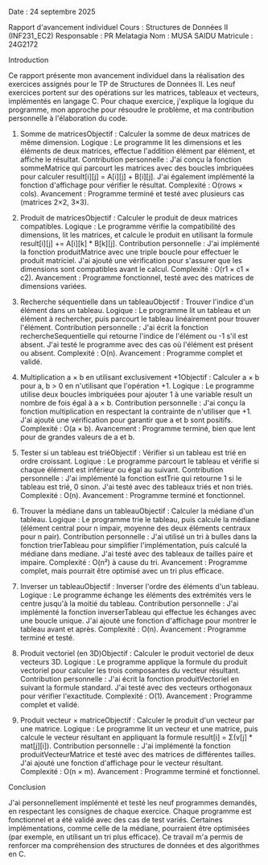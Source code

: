 Date : 24 septembre 2025


Rapport d'avancement individuel
Cours : Structures de Données II (INF231_EC2)
Responsable : PR Melatagia
Nom : MUSA SAIDU 
Matricule : 24G2172

Introduction

Ce rapport présente mon avancement individuel dans la réalisation des exercices assignés pour le TP de Structures de Données II. Les neuf exercices portent sur des opérations sur les matrices, tableaux et vecteurs, implémentés en langage C. Pour chaque exercice, j'explique la logique du programme, mon approche pour résoudre le problème, et ma contribution personnelle à l'élaboration du code.

1. Somme de matricesObjectif : Calculer la somme de deux matrices de même dimension.
Logique : Le programme lit les dimensions et les éléments de deux matrices, effectue l'addition élément par élément, et affiche le résultat.
Contribution personnelle : J'ai conçu la fonction sommeMatrice qui parcourt les matrices avec des boucles imbriquées pour calculer result[i][j] = A[i][j] + B[i][j]. J'ai également implémenté la fonction d'affichage pour vérifier le résultat.
Complexité : O(rows × cols).
Avancement : Programme terminé et testé avec plusieurs cas (matrices 2×2, 3×3).

2. Produit de matricesObjectif : Calculer le produit de deux matrices compatibles.
Logique : Le programme vérifie la compatibilité des dimensions, lit les matrices, et calcule le produit en utilisant la formule result[i][j] += A[i][k] * B[k][j].
Contribution personnelle : J'ai implémenté la fonction produitMatrice avec une triple boucle pour effectuer le produit matriciel. J'ai ajouté une vérification pour s'assurer que les dimensions sont compatibles avant le calcul.
Complexité : O(r1 × c1 × c2).
Avancement : Programme fonctionnel, testé avec des matrices de dimensions variées.

3. Recherche séquentielle dans un tableauObjectif : Trouver l'indice d'un élément dans un tableau.
Logique : Le programme lit un tableau et un élément à rechercher, puis parcourt le tableau linéairement pour trouver l'élément.
Contribution personnelle : J'ai écrit la fonction rechercheSequentielle qui retourne l'indice de l'élément ou -1 s'il est absent. J'ai testé le programme avec des cas où l'élément est présent ou absent.
Complexité : O(n).
Avancement : Programme complet et validé.

4. Multiplication a × b en utilisant exclusivement +1Objectif : Calculer a × b pour a, b > 0 en n'utilisant que l'opération +1.
Logique : Le programme utilise deux boucles imbriquées pour ajouter 1 à une variable result un nombre de fois égal à a × b.
Contribution personnelle : J'ai conçu la fonction multiplication en respectant la contrainte de n'utiliser que +1. J'ai ajouté une vérification pour garantir que a et b sont positifs.
Complexité : O(a × b).
Avancement : Programme terminé, bien que lent pour de grandes valeurs de a et b.

5. Tester si un tableau est triéObjectif : Vérifier si un tableau est trié en ordre croissant.
Logique : Le programme parcourt le tableau et vérifie si chaque élément est inférieur ou égal au suivant.
Contribution personnelle : J'ai implémenté la fonction estTrie qui retourne 1 si le tableau est trié, 0 sinon. J'ai testé avec des tableaux triés et non triés.
Complexité : O(n).
Avancement : Programme terminé et fonctionnel.

6. Trouver la médiane dans un tableauObjectif : Calculer la médiane d'un tableau.
Logique : Le programme trie le tableau, puis calcule la médiane (élément central pour n impair, moyenne des deux éléments centraux pour n pair).
Contribution personnelle : J'ai utilisé un tri à bulles dans la fonction trierTableau pour simplifier l'implémentation, puis calculé la médiane dans mediane. J'ai testé avec des tableaux de tailles paire et impaire.
Complexité : O(n²) à cause du tri.
Avancement : Programme complet, mais pourrait être optimisé avec un tri plus efficace.

7. Inverser un tableauObjectif : Inverser l'ordre des éléments d'un tableau.
Logique : Le programme échange les éléments des extrémités vers le centre jusqu'à la moitié du tableau.
Contribution personnelle : J'ai implémenté la fonction inverserTableau qui effectue les échanges avec une boucle unique. J'ai ajouté une fonction d'affichage pour montrer le tableau avant et après.
Complexité : O(n).
Avancement : Programme terminé et testé.

8. Produit vectoriel (en 3D)Objectif : Calculer le produit vectoriel de deux vecteurs 3D.
Logique : Le programme applique la formule du produit vectoriel pour calculer les trois composantes du vecteur résultant.
Contribution personnelle : J'ai écrit la fonction produitVectoriel en suivant la formule standard. J'ai testé avec des vecteurs orthogonaux pour vérifier l'exactitude.
Complexité : O(1).
Avancement : Programme complet et validé.

9. Produit vecteur × matriceObjectif : Calculer le produit d'un vecteur par une matrice.
Logique : Le programme lit un vecteur et une matrice, puis calcule le vecteur résultant en appliquant la formule result[i] = Σ(v[j] * mat[j][i]).
Contribution personnelle : J'ai implémenté la fonction produitVecteurMatrice et testé avec des matrices de différentes tailles. J'ai ajouté une fonction d'affichage pour le vecteur résultant.
Complexité : O(n × m).
Avancement : Programme terminé et fonctionnel.

Conclusion

J'ai personnellement implémenté et testé les neuf programmes demandés, en respectant les consignes de chaque exercice. Chaque programme est fonctionnel et a été validé avec des cas de test variés. Certaines implémentations, comme celle de la médiane, pourraient être optimisées (par exemple, en utilisant un tri plus efficace). Ce travail m'a permis de renforcer ma compréhension des structures de données et des algorithmes en C.